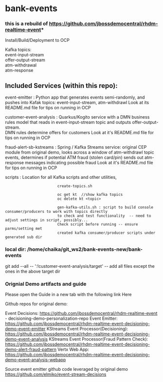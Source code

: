 # bank-events
### this is a rebuild of https://github.com/jbossdemocentral/rhdm-realtime-event*


Install/Build/Deployment to OCP


Kafka topics:  
event-input-stream  
offer-output-stream  
atm-withdrawal  
atm-response  



## Included Services (within this repo):

event-emitter :             Python app that generates events semi-randomly, and pushes into Kafak topics: event-input-stream, atm-withdrawl
                            Look at its README.md file for tips on running in OCP

customer-event-analysis :   Quarkus/Kogito service with a DMN business rules model that reads in event-input-stream topic and
                            outputs offer-output-stream.  
                            DMN rules determine offers for customers
                            Look at it's README.md file for tips on running in OCP

                            


fraud-alert-sb-kstreams :   Spring / Kafka Streams service: original CEP module from original demo, looks across a window of atm-withdrawl topic events,
                            determines if potential ATM fraud (stolen card/pin) sends out atm-response messages indicating possible fraud
                            Look at it's README.md file for tips on running in OCP


scripts :                   Location for all Kafka scripts and other utilities,
                            
                            create-topics.sh

                            oc get kt  //show kafka topics
                            oc delete kt <topic>

                            gen-kafka-utils.sh : script to build console consumer/producers to work with topics directly                        
                            to check and test functionality  -- need to adjust settings in script, possibly... 
                            Check script before running -- ensure parms/setting met 
                            created kafka consumer/producer scripts under generated sub dir


### local dir:  /home/chaika/git_ws2/bank-events-new/bank-events

git add --all -- ':!customer-event-analysis/target'
-- add all files except the ones in the above target dir

### Orignial Demo artifacts and guide

Please open the Guide in a new tab with the following link Here


Github repos for original demo:

Event Decisions:
https://github.com/jbossdemocentral/rhdm-realtime-event - decisioning-demo-personalization-repo
Event Emitter:
https://github.com/jbossdemocentral/rhdm-realtime-event-decisioning-demo-event-emitter
KStreams Event Processor(Decisioning):
https://github.com/jbossdemocentral/rhdm-realtime-event-decisioning-demo-event-analysis
KStreams Event Processor(Fraud Pattern Check):
https://github.com/jbossdemocentral/rhdm-realtime-event-decisioning-demo-alert-fraud-pattern
Vertx Web App:
https://github.com/jbossdemocentral/rhdm-realtime-event-decisioning-demo-event-analysis-webapp


Source event emitter github code leveraged by original demo
https://github.com/elmiko/event-stream-decisions




